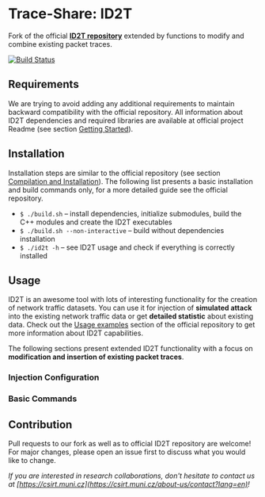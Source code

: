 
# Trace-Share: ID2T

Fork of the official **[ID2T repository](https://github.com/tklab-tud/ID2T)** extended by functions to modify and combine existing packet traces.

[![Build Status](https://travis-ci.org/Trace-Share/ID2T.svg?branch=master)](https://travis-ci.org/Trace-Share/ID2T)


## Requirements

We are trying to avoid adding any additional requirements to maintain backward compatibility with the official repository. All information about ID2T dependencies and required libraries are available at official project Readme (see section [Getting Started](https://github.com/tklab-tud/ID2T#getting-started)).


## Installation

Installation steps are similar to the official repository (see section [Compilation and Installation](https://github.com/tklab-tud/ID2T#compilation-and-installation)). The following list presents a basic installation and build commands only, for a more detailed guide see the official repository.

* `$ ./build.sh` – install dependencies, initialize submodules, build the C++ modules and create the ID2T executables
* `$ ./build.sh --non-interactive` – build without dependencies installation
* `$ ./id2t -h` – see ID2T usage and check if everything is correctly installed


## Usage

ID2T is an awesome tool with lots of interesting functionality for the creation of network traffic datasets. You can use it for injection of **simulated attack** into the existing network traffic data or get **detailed statistic** about existing data. Check out the [Usage examples](https://github.com/tklab-tud/ID2T#usage-examples) section of the official repository to get more information about ID2T capabilities.

The following sections present extended ID2T functionality with a focus on **modification and insertion of existing packet traces**.

### Injection Configuration

### Basic Commands




## Contribution

Pull requests to our fork as well as to official ID2T repository are welcome! For major changes, please open an issue first to discuss what you would like to change.

*If you are interested in research collaborations, don't hesitate to contact us at  [https://csirt.muni.cz](https://csirt.muni.cz/about-us/contact?lang=en)!*
